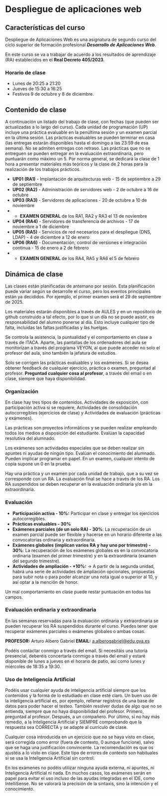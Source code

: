 # Despliegue de aplicaciones web

## Características del curso

Despliegue de Aplicaciones Web es una asignatura de segundo curso del ciclo superior de formación profesional ***Desarrollo de Aplicaciones Web***.

En este curso se va a trabajar de acuerdo a los resultados de aprendizaje (RA) establecidos en el **Real Decreto 405/2023**.

### Horario de clase

- Lunes de 20:25 a 21:20
- Jueves de 15:30 a 16:25
- Festivos 9 de octubre y 8 de diciembre.

## Contenido de clase

A continuación un listado del trabajo de clase, con fechas (que pueden ser actualizadas a lo largo del curso). Cada unidad de programación (UP) incluye una práctica evaluable en la penúltima sesión y un examen parcial en la última sesión. Las prácticas evaluables se pueden terminar en casa (las entregas estarán disponibles hasta el domingo a las 23:59 de esa semana). No se admiten entregas con retraso. Las prácticas que no se entreguen se pueden entregar en la evaluación extraordinaria, pero puntuarán como máximo un 5. Por norma general, se dedicará la clase de 1 hora a presentar materiales más teóricos y la clase de 2 horas para la realización de los trabajos prácticos.

- **UP01 (RA1)** - Implantación de arquitecturas web - 15 de septiembre a 29 de septiembre
- **UP02 (RA2)** - Administración de servidores web - 2 de octubre a 16 de octubre
- **UP03 (RA3)** - Servidores de aplicaciones - 20 de octubre a 10 de noviembre
- - **EXAMEN GENERAL** de los RA1, RA2 y RA3 el 13 de noviembre
- **UP04 (RA4)** - Servidores de transferencia de archivos - 17 de noviembre a 1 de diciembre
- **UP05 (RA5)** - Servicios de red necesarios para el despliegue (DNS, LDAP) - 4 de diciembre a 12 de enero
- **UP06 (RA6)** - Documentación, control de versiones e integración continua - 15 de enero a 2 de febrero
- - **EXAMEN GENERAL** de los RA4, RA5 y RA6 el 5 de febrero

## Dinámica de clase

Las clases están planificadas de antemano por sesión. Esta planificación puede variar según se desarrolle el curso, pero los eventos principales están ya decididos. Por ejemplo, el primer examen será el 29 de septiembre de 2025.

Los materiales estarán disponibles a través de AULES y en un repositorio de github construido a tal efecto, por lo que si un día no se puede asistir, es responsabilidad del alumno ponerse al día. Esto incluye cualquier tipo de falta, incluidas las faltas justificadas y las huelgas.

Se controla la asistencia, la puntualidad y el comportamiento en clase a través de ITACA. Aparte, las pantallas de los ordenadores del aula se monitorizan a través del programa VEYON, al que puede acceder no solo el profesor del aula, sino también la jefatura de estudios.

Solo se corrigen las prácticas evaluables y los exámenes. Si se desea obtener feedback de cualquier ejercicio, práctica o examen, preguntad al profesor. **Preguntad cualquier cosa al profesor**, a través del email o en clase, siempre que haya disponibilidad. 

### Organización

En clase hay tres tipos de contenidos. Actividades de exposición, con participación activa si se requiere, Actividades de consolidación autocorregibles (ejercicios de clase) y Actividades de evaluación (prácticas y exámenes).

Las prácticas son proyectos informáticos y se pueden realizar empleando todos los medios a disposición del estudiante. Evalúan la capacidad resolutiva del alumnado.

Los exámenes son actividades especiales que se deben realizar sin apuntes ni ayudas de ningún tipo. Evalúan el conocimiento del alumnado. Pueden implicar programar en papel. En un examen, cualquier intento de copia supone un 0 en la prueba.

Hay una práctica y un examen por cada unidad de trabajo, que a su vez se corresponde con un RA. La evaluación final se hace a través de los RA. Los RA suspendidos se deben recuperar en la evaluación ordinaria y/o en la extraordinaria.

### Evaluación

- **Participación activa - 10%:** Participar en clase y entregar los ejercicios autocorregibles.
- **Prácticas evaluables - 30%**
- **Exámenes parciales (de un solo RA) - 30%**: La recuperación de un examen parcial puede ser flexible y hacerse en un horario diferente a las convocatorias ordinaria y extraordinaria.
- **Exámenes globales (implican varios RA y hay uno por trimestre) - 30%**: La recuperación de los exámenes globales es en la convocatoria ordinaria (examen del primer trimestre) y en la extraordinaria (examen del segundo trimestre). 
- **Actividades de ampliación - +10%:** -> A partir de la segunda unidad, habrá una serie de actividades de ampliación opcionales, propuestas para subir nota o para poder alcanzar una nota igual o superior al 10, y así optar a la mención de honor.

Un mal comportamiento en clase puede restar puntuación en todos los campos. 

### Evaluación ordinaria y extraordinaria

En las semanas reservadas para la evaluación ordinaria y extraordinaria se pueden recuperar los RA suspendidos durante el curso. Puedes tener que recuperar exámenes parciales o exámenes globales o ambas cosas.  

**PROFESOR:** Arturo Albero Gabriel
**EMAIL:** a.alberogabriel@edu.gva.es

Podéis contactar conmigo a través del email. Si necesitáis una tutoría presencial, deberéis concertarla conmigo a través del email y estaré disponible de lunes a jueves en el horario de patio, así como lunes y miércoles de 18:35 a 19:30. 

### Uso de Inteligencia Artificial

Podéis usar cualquier ayuda de inteligencia artificial siempre que los contenidos y la forma de lo estudiado en clase esté claro. Un buen uso de la inteligencia artificial es, por ejemplo, rellenar registros de una base de datos para poder hacer el testeo. También resolver dudas de algo que no se entienda, siempre que no haya disponibilidad del profesor. Primero, preguntad al profesor. Después, a un compañero. Por último, si no hay más remedio, a la Inteligencia Artificial y SIEMPRE comprobando que la respuesta sea CORRECTA y se adapte al currículo de clase.

Cualquier cosa introducida en un ejercicio que no se haya visto en clase, será corregida como error (fuera de contexto, 0 aunque funcione), salvo que se haga una justificación convincente. La recomendación es que os ajustéis a lo visto en clase. Este tipo de errores de contexto son habituales si se usa la Inteligencia Artificial sin control.

En los exámenes no podéis utilizar ninguna ayuda externa, ni apuntes, ni Inteligencia Artificial ni nada. En muchos casos, los exámenes serán en papel para evitar el uso incluso de las ayudas integradas en el IDE, como IntelliSense. No se valorará la precisión de la sintaxis, sino la intención y el conocimiento. 
